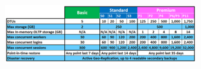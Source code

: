 ![Camadas de Serviços e Níveis de Desempenho](./media/sql-database-service-tiers-table/sql-database-service-tiers-table.png)



<!--HONumber=Jun16_HO2-->


